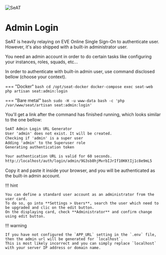 ![SeAT](https://i.imgur.com/aPPOxSK.png)

# Admin Login

SeAT is heavily relaying on EVE Online Single Sign-On to authenticate user.
However, it's also shipped with a built-in administrator user.

You need an admin account in order to do certain tasks like configuring your instances, roles, squads, etc...

In order to authenticate with built-in admin user, use command disclosed bellow (choose your context).

=== "Docker"
    ```bash
    cd /opt/seat-docker
    docker-compose exec seat-web php artisan seat:admin:login
    ```

=== "Bare metal"
    ```bash
    sudo -H -u www-data bash -c 'php /var/www/seat/artisan seat:admin:login'
    ```

You'll get a link after the command has finished running, which looks similar to the one bellow:

```txt
SeAT Admin Login URL Generator
User 'admin' does not exist. It will be created.
Checking if 'admin' is a super user
Adding 'admin' to the Superuser role
Generating authentication token

Your authentication URL is valid for 60 seconds.
http://localhost/auth/login/admin/9G3sb8hjMvrbIJrIf10KKtIj1c8e9mL5
```

Copy it and paste it inside your browser, and you will be authenticated as the built-in admin account.

!!! hint

    You can define a standard user account as an administrator from the user card.
    To do so, go into **Settings > Users**, search the user which need to be upgraded and clic on the edit button.
    On the displaying card, check **Administrator** and confirm change using edit button.

!!! warning

    If you have not configured the `APP_URL` setting in the `.env` file, then the admin url will be generated for `localhost`.
    This is most likely incorrect and you can simply replace `localhost` with your server IP address or domain name.
